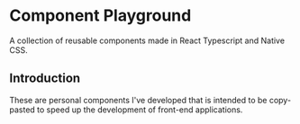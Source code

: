 # Component Playground

A collection of reusable components made in React Typescript and Native CSS.

## Introduction

These are personal components I've developed that is intended to be copy-pasted
to speed up the development of front-end applications.
